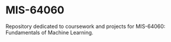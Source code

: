 # MIS-64060
Repository dedicated to coursework and projects for MIS-64060: Fundamentals of Machine Learning.

